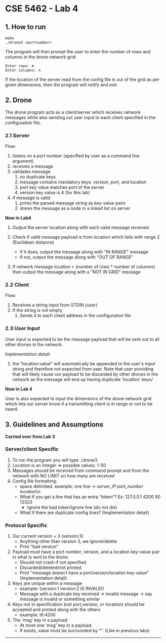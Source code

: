 # CSE 5462 - Lab 4

## 1. How to run

```
make
./drone4 <portnumber>
```

The program will then prompt the user to enter the number of rows and columns in the drone network grid:

```
Enter rows: m
Enter columns: n
```

If the location of the server read from the config file is out of the grid as per given dimensions, then the program 
will notify and exit.

## 2. Drone

The drone program acts as a client/server which receives network messages while also sending out user input to each client specified in the configuration file.

### 2.1 Server

Flow: 

1. listens on a port number (specified by user as a command line argument)
2. receives a message
3. validates message
   1. no duplicate keys
   2. message contains mandatory keys: version, port, and location
   3. port key value matches port of the server
   4. version key value is 4 (for this lab)
4. if message is valid
   1. prints the parsed message string as key-value pairs
   2. stores the message as a node in a linked list on server

**New in Lab4**

1. Output the server location along with each valid message received.

2. Check if valid message payload is from location which falls with range 2 (Euclidean distance)
   - if it does, output the message along with "IN RANGE" message
   - if not, output the message along with "OUT OF RANGE"
  
3. If network message location > (number of rows * number of columns) then output the message along with a "NOT IN GRID"  message
    
### 2.2 Client

Flow:

1. Receives a string input from STDIN (user)
2. If the string is not empty
   1. Sends it to each client address in the configuration file


### 2.3 User Input

User input is expected to be the message payload that will be sent out to all other drones in the network.

*Implementation detail*:

1. the "location:value" will automatically be appended to the user's input string 
and therefore not expected from user. Note that user providing that will likely cause our payload to be 
discarded by other drones in the network as the message will end up having duplicate 'location' keys/

**New in Lab 4**

User is also expected to input the dimensions of the drone network grid which lets our server know if a transmitting 
client is in range or not to be heard.

## 3. Guidelines and Assumptions

**Carried over from Lab 3**

### Server/client Specific
1. To run the program you will type ./drone3 <portnumber>
2. Location is an integer => possible values: 1-50
3. Messages should be received from command prompt and from the network with NO LIMIT on how many are received 
4. Config.file formatting:
   - space delimited. example: one line -> *server_IP* *port_number* *location*\n
   - What if you get a line that has an extra “token”? Ex: 127.0.0.1 4200 90 12323
     - Ignore the bad token/ignore line (do not die)
   - What if there are duplicate config lines? (Implementation detail)

### Protocol Specific

1. Our current version = 3 (version:3)
   - Anything other than version 3, we ignore/delete
   - Print “bad version”
2. Payload must have a port number, version, and a location key-value pair in what is sent to the drone. 
   - Should not crash if not specified
   - Discarded/deleted/not printed
   - Print “message doesn’t have a port/version/location key-value” (Implementation detail)
3. Keys are unique within a message 
   - example: (version:1 version:2 IS INVALID)
   - Message with a duplicate key received -> invalid message -> say message is invalid or something similar
4. Keys not in specification (not port,version, or location) should be accepted and printed along with the others 
   - example: ttl:4200
5. The 'msg' key in a payload
   - At most one 'msg' key in a payload.
   - If exists, value must be surrounded by “". (Like in previous labs)

---
